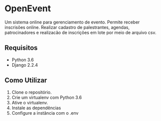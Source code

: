 # OpenEvent

Um sistema online para gerenciamento de evento.
Permite receber inscrisões online. Realizar cadastro de palestrantes, agendas, patrocinadores e realizacão de inscrições
 em lote por meio de arquivo csv. 
## Requisitos
- Python 3.6
- Django 2.2.4


## Como Utilizar

1. Clone o repositório.
2. Crie um virtualenv com Python 3.6
3. Ative o virtualenv.
4. Instale as dependências
5. Configure a instância com o .env
